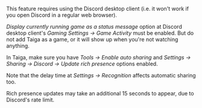 This feature requires using the Discord desktop client (i.e. it won't work if you open Discord in a regular web browser).

*Display currently running game as a status message* option at Discord desktop client's *Gaming Settings → Game Activity* must be enabled. But do not add Taiga as a game, or it will show up when you're not watching anything.

In Taiga, make sure you have *Tools → Enable auto sharing* and *Settings → Sharing → Discord → Update rich presence* options enabled.

Note that the delay time at *Settings → Recognition* affects automatic sharing too.

Rich presence updates may take an additional 15 seconds to appear, due to Discord's rate limit.
